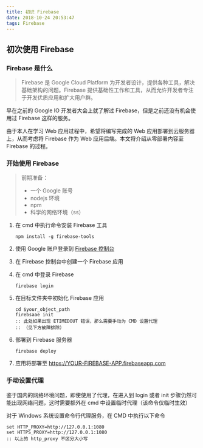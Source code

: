 ```yaml
---
title: 初识 Firebase
date: 2018-10-24 20:53:47
tags: Firebase
---
```


## 初次使用 Firebase 

### Firebase 是什么

> Firebase 是 Google Cloud Platform 为开发者设计，提供各种工具，解决基础架构的问题。Firebase 提供基础性工作和工具，从而允许开发者专注于开发优质应用和扩大用户群。

<!--more-->

早在之前的 Google IO 开发者大会上就了解过 Firebase，但是之前还没有机会使用过 Firebase 这样的服务。

由于本人在学习 Web 应用过程中，希望将编写完成的 Web 应用部署到云服务器上，从而考虑将 Firebase 作为 Web 应用后端。本文将介绍从零部署内容至 Firebase 的过程。

### 开始使用 Firebase

> 前期准备：
>
> - 一个 Google 账号
> - nodejs 环境
> - npm
> - 科学的网络环境（ss）

1. 在 cmd 中执行命令安装 Firebase 工具

   ```
   npm install -g firebase-tools
   ```

1. 使用 Google 账户登录到 [Firebase 控制台](https://firebase.google.com/console/)

1. 在 Firebase 控制台中创建一个 Firebase 应用

1. 在 cmd 中登录 Firebase

   ```
   firebase login
   ```

1. 在目标文件夹中初始化 Firebase 应用

   ```
   cd $your_object_path
   firebsaae init 
   :: 此处如果出现 ETIMEDOUT 错误，那么需要手动为 CMD 设置代理
   :: （见下方故障排除）
   ```

1. 部署到 Firebase 服务器

   ```
   firebase deploy
   ```

1. 应用将部署至 https://YOUR-FIREBASE-APP.firebaseapp.com

### 手动设置代理

鉴于国内的网络环境问题，即使使用了代理，在进入到 login 或者 init 步骤仍然可能出现网络问题，这时需要额外在 cmd 中设置临时代理（该命令仅临时生效）

对于 Windows 系统设置命令行代理服务，在 CMD 中执行以下命令

```
set HTTP_PROXY=http://127.0.0.1:1080
set HTTPS_PROXY=http://127.0.0.1:1080
:: 以上的 http_proxy 不区分大小写
```









